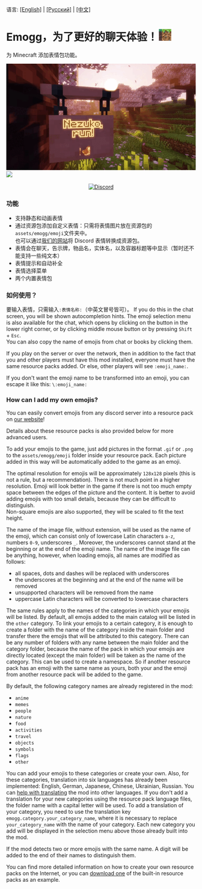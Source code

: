 语言: [[English]](https://github.com/aratakileo/emogg) | [[Русский]](preview/README_ru.md) | [[中文]](preview/README_cn.md)

# Emogg，为了更好的聊天体验！<img src="https://github.com/aratakileo/static.pexty.xyz/blob/main/src/emoji/animated/minecraft.gif?raw=true" height="35"/>
为 Minecraft 添加表情包功能。

![](preview/preview-1.gif)
![](preview/preview-2.gif)

<p align="center">
 <a href="https://discord.gg/t5ZqftXG4b">
    <img src="https://img.shields.io/badge/Discord-7289da?style=for-the-badge&logo=discord&logoColor=ffffff" alt="Discord" />
  </a>
</p>

### 功能
- 支持静态和动画表情
- 通过资源包添加自定义表情：只需将表情图片放在资源包的`assets/emogg/emoji`文件夹中。  
  也可以通过[我们的网站](https://aratakileo.github.io/emogg-resourcepack-maker/)将 Discord 表情转换成资源包。
- 表情会在聊天，告示牌，物品名，实体名，以及容器标题等中显示（暂时还不能支持一些纯文本）
- 表情提示和自动补全
- 表情选择菜单
- 两个内置表情包

### 如何使用？
要输入表情，只需输入`:表情名称:`（中英文冒号皆可）。
If you do this in the chat screen, you will be shown autocompletion hints.
The emoji selection menu is also available for the chat,
which opens by clicking on the button in the lower right corner,
or by clicking middle mouse button or by pressing `Shift` + `Esc`.  
You can also copy the name of emojis from chat or books by clicking them.

If you play on the server or over the network,
then in addition to the fact that you and other players must have this mod installed,
everyone must have the same resource packs added.
Or else, other players will see `:emoji_name:`.

If you don't want the emoji name to be transformed into an emoji, you can escape it like this: `\:emoji_name:`

### How can I add my own emojis?
You can easily convert emojis from any discord server into a resource pack on [our website](https://aratakileo.github.io/emogg-resourcepack-maker/)!

Details about these resource packs is also provided below for more advanced users.

To add your emojis to the game,
just add pictures in the format `.gif` or `.png` to the `assets/emogg/emoji` folder inside your resource pack.
Each picture added in this way will be automatically added to the game as an emoji.

The optimal resolution for emojis will be approximately `128x128` pixels (this is not a rule, but a recommendation). There is not much point in a higher resolution. Emoji will look better in the game if there is not too much empty space between the edges of the picture and the content. It is better to avoid adding emojis with too small details, because they can be difficult to distinguish.  
Non-square emojis are also supported, they will be scaled to fit the text height.

The name of the image file, without extension, will be used as the name of the emoji, which can consist only of lowercase Latin characters `a-z`, numbers `0-9`, underscores `_`. Moreover, the underscores cannot stand at the beginning or at the end of the emoji name. The name of the image file can be anything, however, when loading emojis, all names are modified as follows:
- all spaces, dots and dashes will be replaced with underscores
- the underscores at the beginning and at the end of the name will be removed
- unsupported characters will be removed from the name
- uppercase Latin characters will be converted to lowercase characters

The same rules apply to the names of the categories in which your emojis will be listed. By default, all emojis added to the main catalog will be listed in the `other` category. To link your emojis to a certain category, it is enough to create a folder with the name of the category inside the main folder and transfer there the emojis that will be attributed to this category. There can be any number of folders with any name between the main folder and the category folder, because the name of the pack in which your emojis are directly located (except the main folder) will be taken as the name of the category. This can be used to create a namespace. So if another resource pack has an emoji with the same name as yours, both your and the emoji from another resource pack will be added to the game.

By default, the following category names are already registered in the mod:
- `anime`
- `memes`
- `people`
- `nature`
- `food`
- `activities`
- `travel`
- `objects`
- `symbols`
- `flags`
- `other`

You can add your emojis to these categories or create your own. Also, for these categories, translation into six languages has already been implemented: English, German, Japanese, Chinese, Ukrainian, Russian. You can [help with translating](https://github.com/aratakileo/emogg/tree/main/src/main/resources/assets/emogg/lang) the mod into other languages. If you don't add a translation for your new categories using the resource pack language files, the folder name with a capital letter will be used. To add a translation of your category, you need to use the translation key `emogg.category.your_category_name`, where it is necessary to replace `your_category_name` with the name of your category. Each new category you add will be displayed in the selection menu above those already built into the mod.

If the mod detects two or more emojis with the same name. A digit will be added to the end of their names to distinguish them.

You can find more detailed information on how to create your own resource packs on the Internet, or you can [download one](https://github.com/aratakileo/emogg/raw/main/resourcepack/builtin.zip) of the built-in resource packs as an example.

